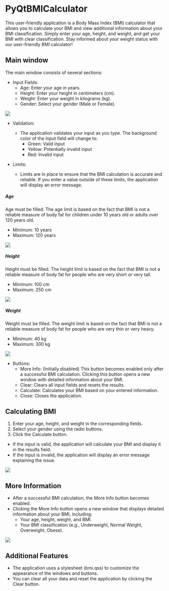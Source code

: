 # PyQtBMICalculator
This user-friendly application is a Body Mass Index (BMI) calculator that allows you to calculate your BMI and view additional information about your BMI classification. Simply enter your age, height, and weight, and get your BMI with clear classification. Stay informed about your weight status with our user-friendly BMI calculator!

## Main window
The main window consists of several sections:
- Input Fields:
  - Age: Enter your age in years.
  - Height: Enter your height in centimeters (cm).
  - Weight: Enter your weight in kilograms (kg).
  - Gender: Select your gender (Male or Female).

![](https://github.com/hrosicka/PyQtBMICalculator/blob/master/doc/BmiCalculator.png)

- Validation:
  - The application validates your input as you type. The background color of the input field will change to:
    - Green: Valid input
    - Yellow: Potentially invalid input
    - Red: Invalid input
   
- Limits:
  - Limits are in place to ensure that the BMI calculation is accurate and reliable. If you enter a value outside of these limits, the application will display an error message. 
  
##### Age
Age must be filled.
The age limit is based on the fact that BMI is not a reliable measure of body fat for children under 10 years old or adults over 120 years old.
- Minimum: 10 years
- Maximum: 120 years

![](https://github.com/hrosicka/PyQtBMICalculator/blob/master/doc/MissingAge.png)

##### Height
Height must be filled.
The height limit is based on the fact that BMI is not a reliable measure of body fat for people who are very short or very tall.
- Minimum: 100 cm
- Maximum: 250 cm

![](https://github.com/hrosicka/PyQtBMICalculator/blob/master/doc/MissingHeight.png)

##### Weight
Weight must be filled.
The weight limit is based on the fact that BMI is not a reliable measure of body fat for people who are very thin or very heavy.
- Minimum: 40 kg
- Maximum: 300 kg

![](https://github.com/hrosicka/PyQtBMICalculator/blob/master/doc/MissingWeight.png)

- Buttons:
  - More Info: (Initially disabled) This button becomes enabled only after a successful BMI calculation. Clicking this button opens a new window with detailed information about your BMI.
  - Clear: Clears all input fields and resets the results.
  - Calculate: Calculates your BMI based on your entered information.
  - Close: Closes the application.

## Calculating BMI
1. Enter your age, height, and weight in the corresponding fields.
2. Select your gender using the radio buttons.
3. Click the Calculate button.
  - If the input is valid, the application will calculate your BMI and display it in the results field.
  - If the input is invalid, the application will display an error message explaining the issue.

![](https://github.com/hrosicka/PyQtBMICalculator/blob/master/doc/InputsOk.png)

## More Information
- After a successful BMI calculation, the More Info button becomes enabled.
- Clicking the More Info button opens a new window that displays detailed information about your BMI, including:
  - Your age, height, weight, and BMI.
  - Your BMI classification (e.g., Underweight, Normal Weight, Overweight, Obese).

![](https://github.com/hrosicka/PyQtBMICalculator/blob/master/doc/DetailedResults.png)

## Additional Features
- The application uses a stylesheet (bmi.qss) to customize the appearance of the windows and buttons.
- You can clear all your data and reset the application by clicking the Clear button.
